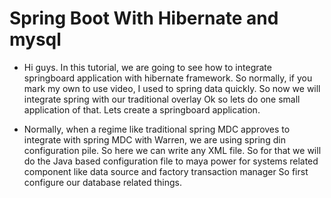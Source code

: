 # Spring Boot With Hibernate and mysql

* Hi guys. In this tutorial, we are going to see how to integrate springboard application with hibernate framework. So normally, if you mark my own to use video, I used to spring data quickly. So now we will integrate spring with our traditional overlay Ok so lets do one small application of that. Lets create a springboard application.

* Normally, when a regime like traditional spring MDC approves to integrate with spring MDC with Warren, we are using spring din configuration pile. So here we can write any XML file. So for that we will do the Java based configuration file to maya power for systems related component like data source and factory transaction manager So first configure our database related things.
